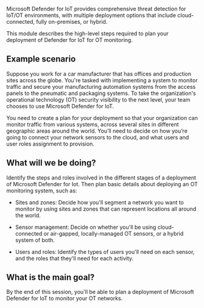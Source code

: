 Microsoft Defender for IoT provides comprehensive threat detection for IoT/OT environments, with multiple deployment options that include cloud-connected, fully on-premises, or hybrid.

This module describes the high-level steps required to plan your deployment of Defender for IoT for OT monitoring.

## Example scenario

Suppose you work for a car manufacturer that has offices and production sites across the globe. You're tasked with implementing a system to monitor traffic and secure your manufacturing automation systems from the access panels to the pneumatic and packaging systems. To take the organization's operational technology (OT) security visibility to the next level, your team chooses to use Microsoft Defender for IoT.

You need to create a plan for your deployment so that your organization can monitor traffic from various systems, across several sites in different geographic areas around the world. You’ll need to decide on how you’re going to connect your network sensors to the cloud, and what users and user roles assignment to provision.

## What will we be doing?

Identify the steps and roles involved in the different stages of a deployment of Microsoft Defender for Iot. Then plan basic details about deploying an OT monitoring system, such as:

- Sites and zones: Decide how you'll segment a network you want to monitor by using sites and zones that can represent locations all around the world.

- Sensor management: Decide on whether you'll be using cloud-connected or air-gapped, locally-managed OT sensors, or a hybrid system of both. 

- Users and roles: Identify the types of users you'll need on each sensor, and the roles that they'll need for each activity.


## What is the main goal?

By the end of this session, you'll be able to plan a deployment of Microsoft Defender for IoT to monitor your OT networks.
